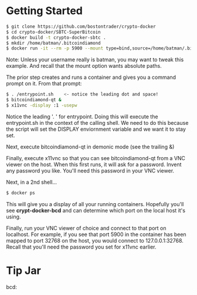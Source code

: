 # Getting Started
```sh
$ git clone https://github.com/bostontrader/crypto-docker
$ cd crypto-docker/SBTC-SuperBitcoin
$ docker build -t crypto-docker-sbtc . 
$ mkdir /home/batman/.bitcoindiamond
$ docker run -it --rm -p 5900 --mount type=bind,source=/home/batman/.bitcoindiamond,destination=/root/.bitcoindiamond crypto-docker-sbtc
```
Note: Unless your username really is batman, you may want to tweak this example.  And recall that the mount option wants absolute paths.

The prior step creates and runs a container and gives you a command prompt on it.  From that prompt:

```sh
$ . /entrypoint.sh    <- notice the leading dot and space!
$ bitcoindiamond-qt &
$ x11vnc -display :1 -usepw
```
Notice the leading '. ' for entrypoint.  Doing this will execute the entrypoint.sh in the context of the calling shell.  We need to do this because the script will set the DISPLAY enviornment variable and we want it to stay set.

Next, execute bitcoindiamond-qt in demonic mode (see the trailing &)


Finally, execute x11vnc so that you can see bitcoindiamond-qt from a VNC viewer on the host.  When this first runs, it will ask for a password.  Invent any password you like.  You'll need this password in your VNC viewer.


Next, in a 2nd shell...
```sh
$ docker ps
```
This will give you a display of all your running containers.  Hopefully you'll see **crypt-docker-bcd** and can determine which port on the local host it's using.

Finally, run your VNC viewer of choice and connect to that port on localhost.  For example, if you see that port 5900 in the container has been mapped to port 32768 on the host, you would connect to 127.0.0.1:32768.  Recall that you'll need the password you set for x11vnc earlier.

# Tip Jar

bcd: 
